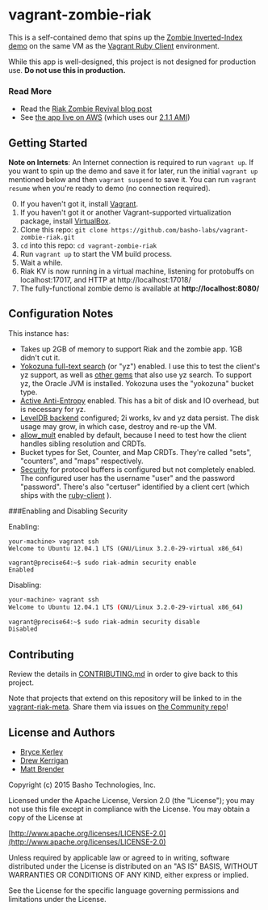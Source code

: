# vagrant-zombie-riak


This is a self-contained demo that spins up the [Zombie Inverted-Index demo](https://github.com/drewkerrigan/riak-inverted-index-demo) on the same VM as the [Vagrant Ruby Client](https://github.com/basho-labs/riak-ruby-vagrant) environment. 

While this app is well-designed, this project is not designed for production use. **Do not use this in production.**

### Read More

* Read the [Riak Zombie Revival blog post](http://basho.com/posts/technical/reviving-the-zombie-app-for-oscon/)
* See [the app live on AWS](http://54.147.200.141:8080/) (which uses our [2.1.1 AMI](https://aws.amazon.com/marketplace/pp/B00YFZ60X2/ref=sp_mpg_product_title?ie=UTF8&sr=0-2))

## Getting Started

**Note on Internets**: An Internet connection is required to run `vagrant up`. If you want to spin up the demo and save it for later, run the initial `vagrant up` mentioned below and then `vagrant suspend` to save it. You can run `vagrant resume` when you're ready to demo (no connection required).

0. If you haven't got it, install [Vagrant](http://vagrantup.com).
1. If you haven't got it or another Vagrant-supported virtualization
   package, install [VirtualBox](https://www.virtualbox.org).
1. Clone this repo: `git clone https://github.com/basho-labs/vagrant-zombie-riak.git`
2. `cd` into this repo: `cd vagrant-zombie-riak`
3. Run `vagrant up` to start the VM build process.
4. Wait a while.
3. Riak KV is now running in a virtual machine, listening for protobuffs on localhost:17017, and HTTP at http://localhost:17018/ 
4. The fully-functional zombie demo is available at **http://localhost:8080/**


## Configuration Notes

This instance has:

* Takes up 2GB of memory to support Riak and the zombie app. 1GB didn't cut it.
* [Yokozuna full-text search](https://github.com/basho/yokozuna) (or "yz") enabled. I use this to test
  the client's yz support, as well as [other gems](https://github.com/bkerley/riak-yz-query)
  that also use yz search. To support yz, the Oracle JVM is installed. Yokozuna uses the "yokozuna" bucket
  type.
* [Active Anti-Entropy](http://docs.basho.com/riak/latest/theory/concepts/glossary/#Active-Anti-Entropy-AAE-) 
  enabled. This has a bit of disk and IO overhead, but is necessary for yz.
* [LevelDB backend](http://docs.basho.com/riak/latest/ops/advanced/backends/leveldb/) configured;
  2i works, kv and yz data persist. The disk usage may grow, in which case, destroy and re-up the
  VM.
* [allow_mult](http://docs.basho.com/riak/latest/theory/concepts/Vector-Clocks/#Siblings) enabled
  by default, because I need to test how the client handles sibling resolution and CRDTs.
* Bucket types for Set, Counter, and Map CRDTs. They're called "sets", "counters", and "maps" respectively.
* [Security](http://docs.basho.com/riak/latest/ops/running/authz/) for protocol buffers is configured but
  not completely enabled. The configured user has the username "user" and the password "password". There's
  also "certuser" identified by a client cert (which ships with the 
  [ruby-client](https://github.com/basho/riak-ruby-client/tree/master/spec/support/certs) ).

###Enabling and Disabling Security

Enabling:
```
your-machine> vagrant ssh
Welcome to Ubuntu 12.04.1 LTS (GNU/Linux 3.2.0-29-virtual x86_64)

vagrant@precise64:~$ sudo riak-admin security enable
Enabled
```

Disabling:
```sh
your-machine> vagrant ssh
Welcome to Ubuntu 12.04.1 LTS (GNU/Linux 3.2.0-29-virtual x86_64)

vagrant@precise64:~$ sudo riak-admin security disable
Disabled
```

## Contributing

Review the details in [CONTRIBUTING.md](CONTRIBUTING.md) in order to give back to this project.

Note that projects that extend on this repository will be linked to in the [vagrant-riak-meta](https://github.com/basho-labs/vagrant-riak-meta). Share them via issues on [the Community repo](https://github.com/basho-labs/the-riak-community)!


## License and Authors

* [Bryce Kerley](https://github.com/bkerley)
* [Drew Kerrigan](https://github.com/drewkerrigan)
* [Matt Brender](https://github.com/mjbrender)

Copyright (c) 2015 Basho Technologies, Inc.

Licensed under the Apache License, Version 2.0 (the "License"); you may
not use this file except in compliance with the License. You may obtain
a copy of the License at

[http://www.apache.org/licenses/LICENSE-2.0](http://www.apache.org/licenses/LICENSE-2.0)

Unless required by applicable law or agreed to in writing, software
distributed under the License is distributed on an "AS IS" BASIS,
WITHOUT WARRANTIES OR CONDITIONS OF ANY KIND, either express or
implied.

See the License for the specific language governing permissions and
limitations under the License.
